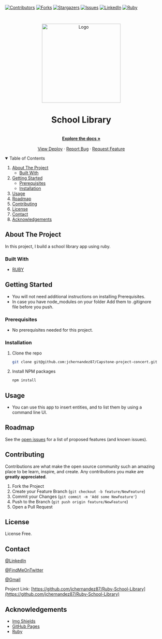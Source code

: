 [![Contributors][contributors-shield]][contributors-url]
[![Forks][forks-shield]][forks-url]
[![Stargazers][stars-shield]][stars-url]
[![Issues][issues-shield]][issues-url]
[![LinkedIn][linkedin-shield]][linkedin-url]
[![Ruby][language-shield]][language-url]



<!-- PROJECT LOGO -->
<br />
<p align="center">
  <a href="https://github.com/jchernandez87/Ruby-School-Library">
    <img src="https://user-images.githubusercontent.com/44485810/150873589-8d3b1951-6efd-439d-aa60-8b1bb75c6997.png" alt="Logo" width="260" height="auto">
  </a>

  <h1 align="center">School Library</h3>

  <p align="center">
    <br />
    <a href="https://github.com/jchernandez87/Ruby-School-Library"><strong>Explore the docs »</strong></a>
    <br />
    <br />
    <a href="https://jchernandez87.github.io/Ruby-School-Library/">View Deploy</a>
    ·
    <a href="https://github.com/jchernandez87/Ruby-School-Library/issues">Report Bug</a>
    ·
    <a href="https://github.com/jchernandez87/Ruby-School-Library/issues">Request Feature</a>
  </p>
</p>



<!-- TABLE OF CONTENTS -->
<details open="open">
  <summary>Table of Contents</summary>
  <ol>
    <li>
      <a href="#about-the-project">About The Project</a>
      <ul>
        <li><a href="#built-with">Built With</a></li>
      </ul>
    </li>
    <li>
      <a href="#getting-started">Getting Started</a>
      <ul>
        <li><a href="#prerequisites">Prerequisites</a></li>
        <li><a href="#installation">Installation</a></li>
      </ul>
    </li>
    <li><a href="#usage">Usage</a></li>
    <li><a href="#roadmap">Roadmap</a></li>
    <li><a href="#contributing">Contributing</a></li>
    <li><a href="#license">License</a></li>
    <li><a href="#contact">Contact</a></li>
    <li><a href="#acknowledgements">Acknowledgements</a></li>
  </ol>
</details>



<!-- ABOUT THE PROJECT -->
## About The Project

<!-- [![Capstone][product-screenshot]](https://example.com) -->

In this project, I build a school library app using ruby.

### Built With

* [RUBY](https://www.ruby-lang.org/en/)


<!-- GETTING STARTED -->
## Getting Started

* You will not need additional instructions on installing Prerequisites.
* In case you have node_modules on your folder Add them to .gitignore file before you  push.

### Prerequisites

* No prerequisites needed for this project.
 <!--
This is an example of how to list things you need to use the software and how to install them.
* npm
  ```sh
  npm install npm@latest -g
  ```
-->

### Installation
<!-- 1. Get a free API Key at [https://example.com](https://example.com) -->
1. Clone the repo
   ```sh
   git clone git@github.com:jchernandez87/Capstone-project-concert.git
   ```
2. Install NPM packages
   ```sh
   npm install
   ```
<!-- 4. Enter your API in `config.js`
   ```JS
   const API_KEY = 'ENTER YOUR API';
   ```
-->

<!-- USAGE EXAMPLES -->
## Usage

* You can use this app to insert entities, and to list them by using a command line UI.

<!-- _For more examples, please refer to the [Documentation](https://example.com)_ -->


<!-- ROADMAP -->
## Roadmap

See the [open issues](https://github.com/jchernandez87/Ruby-School-Library/issues) for a list of proposed features (and known issues).



<!-- CONTRIBUTING -->
## Contributing

Contributions are what make the open source community such an amazing place to be learn, inspire, and create. Any contributions you make are **greatly appreciated**.

1. Fork the Project
2. Create your Feature Branch (`git checkout -b feature/NewFeature`)
3. Commit your Changes (`git commit -m 'Add some NewFeature'`)
4. Push to the Branch (`git push origin feature/NewFeature`)
5. Open a Pull Request


<!-- LICENSE -->
## License

License Free.
<!-- Distributed under the MIT License. See `LICENSE` for more information. -->



<!-- CONTACT -->
## Contact

[@LinkedIn](https://www.linkedin.com/in/juan-carlos-hernandez-200a05175)

[@FindMeOnTwitter](https://twitter.com/Juancar70771241) 

[@Gmail](mailto:jchernandez827@gmail.com)

Project Link: [https://github.com/jchernandez87/Ruby-School-Library](https://github.com/jchernandez87/Ruby-School-Library)



<!-- ACKNOWLEDGEMENTS -->
## Acknowledgements
* [Img Shields](https://shields.io)
* [GitHub Pages](https://pages.github.com)
* [Ruby](https://www.ruby-lang.org/en/)

<!-- MARKDOWN LINKS & IMAGES -->
<!-- https://www.markdownguide.org/basic-syntax/#reference-style-links -->
[contributors-shield]: https://img.shields.io/github/contributors/jchernandez87/Ruby-School-Library?style=for-the-badge
[contributors-url]: https://github.com/jchernandez87/Ruby-School-Library/graphs/contributors
[forks-shield]: https://img.shields.io/github/forks/jchernandez87/Ruby-School-Library?style=for-the-badge
[forks-url]: https://github.com/jchernandez87/Ruby-School-Library/network/members
[stars-shield]: https://img.shields.io/github/stars/jchernandez87/Ruby-School-Library?style=for-the-badge
[stars-url]: https://github.com/jchernandez87/Ruby-School-Library/stargazers
[issues-shield]: https://img.shields.io/github/issues/jchernandez87/Ruby-School-Library?style=for-the-badge
[issues-url]: https://github.com/jchernandez87/Ruby-School-Library/issues
[linkedin-shield]: https://img.shields.io/badge/-LinkedIn-black.svg?style=for-the-badge&logo=linkedin&colorB=555
[linkedin-url]: https://www.linkedin.com/in/juan-carlos-hernandez-200a05175
[language-shield]: https://img.shields.io/badge/-Ruby%203.1.0-red?style=for-the-badge&logo=ruby&color=red
[language-url]: https://www.ruby-lang.org/en/
[product-screenshot]: https://user-images.githubusercontent.com/44485810/124050039-51e79d00-d9df-11eb-80eb-bddb510c5171.png

